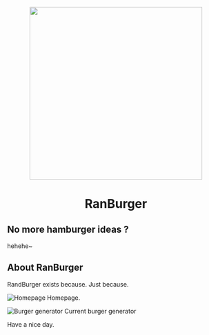 <p align="center"><a href="https://laravel.com" target="_blank"><img src="https://svgur.com/i/V5v.svg" width="400"></a></p>

<h1 align="center">RanBurger</h1>
<h2>No more hamburger ideas ?</h2>

hehehe~

## About RanBurger

RandBurger exists because. Just because.

![Homepage](https://i.imgur.com/A9QbqV6.png)
Homepage.

![Burger generator](https://i.imgur.com/RydK5Yd.png)
Current burger generator

Have a nice day.